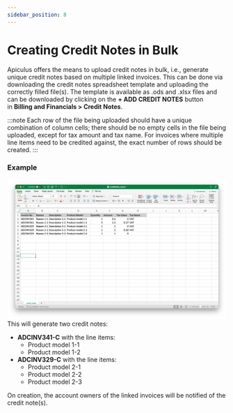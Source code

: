 ```yaml
---
sidebar_position: 8
---
```

# Creating Credit Notes in Bulk

Apiculus offers the means to upload credit notes in bulk, i.e., generate unique credit notes based on multiple linked invoices. This can be done via downloading the credit notes spreadsheet template and uploading the correctly filled file(s). The template is available as .ods and .xlsx files and can be downloaded by clicking on the **+ ADD CREDIT NOTES** button in **Billing and Financials > Credit Notes**.

:::note
Each row of the file being uploaded should have a unique combination of column cells; there should be no empty cells in the file being uploaded, except for tax amount and tax name. For invoices where multiple line items need to be credited against, the exact number of rows should be created.
:::
### Example

![Creating Credit Notes in Bulk](img/CreatingCreditNotesinBulk.png)
This will generate two credit notes:

- **ADCINV341-C** with the line items:
    - Product model 1-1
    - Product model 1-2
- **ADCINV329-C** with the line items:
    - Product model 2-1
    - Product model 2-2
    - Product model 2-3

On creation, the account owners of the linked invoices will be notified of the credit note(s).